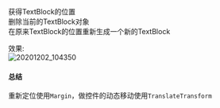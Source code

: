 ﻿获得TextBlock的位置   
删除当前的TextBlock对象    
在原来TextBlock的位置重新生成一个新的TextBlock    

效果:   
![20201202_104350](https://user-images.githubusercontent.com/19277908/100821501-7a300d00-348b-11eb-9924-fb67bebb0cdc.gif)

#### 总结
重新定位使用`Margin`，做控件的动态移动使用`TranslateTransform`   